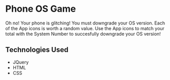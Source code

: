 
# Phone OS Game

Oh no! Your phone is glitching! You must downgrade your OS version. Each of the App icons is worth a random value. Use the App icons to match your total with the System Number to succesfully downgrade your OS version!




## Technologies Used
* JQuery
* HTML
* CSS



